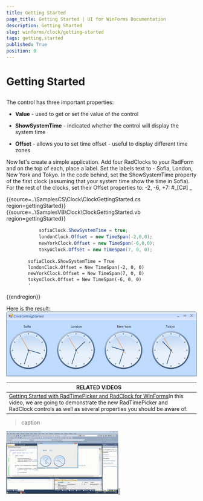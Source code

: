 ```yaml
---
title: Getting Started
page_title: Getting Started | UI for WinForms Documentation
description: Getting Started
slug: winforms/clock/getting-started
tags: getting,started
published: True
position: 0
---
```


# Getting Started



## 

The control has three important properties:

* __Value__ - used to get or set the value of the control
            

* __ShowSystemTime__ - indicated whether the control will display the system time
            

* __Offset__ - allows you to set time offset - useful to display different time zones
            

Now let's create a simple application. Add four RadClocks to your RadForm and on the top of each,
          place a label. Set the labels text to - Sofia, London, New York and Tokyo. In the code behind,
          set the ShowSystemTime property of the first clock (assuming that your system time show the time in Sofia).
          For the rest of the clocks, set their Offset properties to: -2, -6, +7:
        #_[C#] _

	



{{source=..\SamplesCS\Clock\ClockGettingStarted.cs region=gettingStarted}} 
{{source=..\SamplesVB\Clock\ClockGettingStarted.vb region=gettingStarted}} 

````C#
            sofiaClock.ShowSystemTime = true;
            londonClock.Offset = new TimeSpan(-2,0,0);
            newYorkClock.Offset = new TimeSpan(-6,0,0);
            tokyoClock.Offset = new TimeSpan(7, 0, 0);
````
````VB.NET
        sofiaClock.ShowSystemTime = True
        londonClock.Offset = New TimeSpan(-2, 0, 0)
        newYorkClock.Offset = New TimeSpan(7, 0, 0)
        tokyoClock.Offset = New TimeSpan(-6, 0, 0)
        '
````

{{endregion}} 




Here is the result:![clock-getting-started 001](images/clock-getting-started001.png)


| RELATED VIDEOS |  |
| ------ | ------ |
|[Getting Started with RadTimePicker and RadClock for WinForms](http://tv.telerik.com/watch/winforms/getting-started-with-radtimepicker-for-winforms)In this video, we are going to demonstrate the new RadTimePicker and RadClock controls as well as several properties you should be aware of.|
>caption 

![clock-getting-started 002](images/clock-getting-started002.png)|
